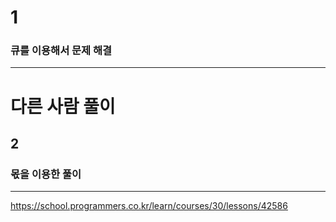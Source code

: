 # 1

### 큐를 이용해서 문제 해결

-------------------------------------------

# 다른 사람 풀이
## 2
### 몫을 이용한 풀이

-------------------------------------------

https://school.programmers.co.kr/learn/courses/30/lessons/42586